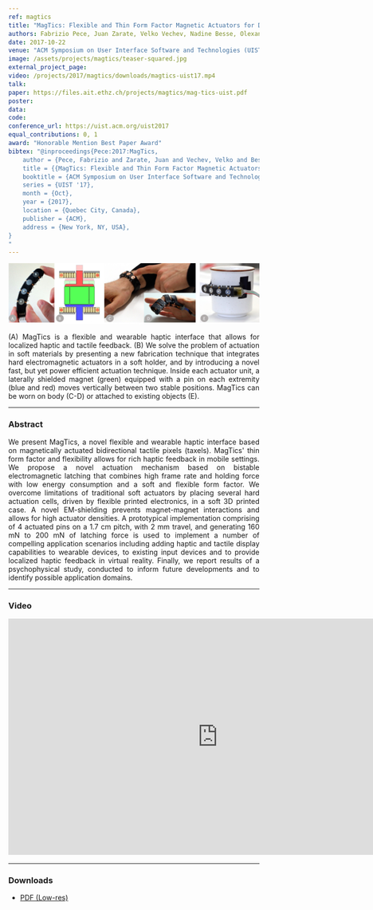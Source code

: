 ```yaml
---
ref: magtics
title: "MagTics: Flexible and Thin Form Factor Magnetic Actuators for Dynamic and Wearable Haptic Feedback"
authors: Fabrizio Pece, Juan Zarate, Velko Vechev, Nadine Besse, Olexandr Gudozhnik, Herbert Shea, Otmar Hilliges
date: 2017-10-22
venue: "ACM Symposium on User Interface Software and Technologies (UIST)"
image: /assets/projects/magtics/teaser-squared.jpg
external_project_page: 
video: /projects/2017/magtics/downloads/magtics-uist17.mp4
talk: 
paper: https://files.ait.ethz.ch/projects/magtics/mag-tics-uist.pdf
poster: 
data: 
code: 
conference_url: https://uist.acm.org/uist2017
equal_contributions: 0, 1
award: "Honorable Mention Best Paper Award"
bibtex: "@inproceedings{Pece:2017:MagTics,
	author = {Pece, Fabrizio and Zarate, Juan and Vechev, Velko and Besse, Nadine and Gudozhnik, Olexandr and Shea, Herbert and Hilliges, Otmar},
	title = {{MagTics: Flexible and Thin Form Factor Magnetic Actuators for Dynamic and Wearable Haptic Feedback}},
	booktitle = {ACM Symposium on User Interface Software and Technologies (UIST)},
	series = {UIST '17},
	month = {Oct},
	year = {2017},
	location = {Quebec City, Canada},
	publisher = {ACM},
	address = {New York, NY, USA},
}
"
---
```


<img class="fullcol" src="/assets/projects/magtics/teaser.jpg" alt="Teaser-Picture" />

<p align="justify">
    <span class="figurecap">
        (A) MagTics is a flexible and wearable haptic interface that allows for localized haptic and tactile feedback. 
        (B) We solve the problem of actuation in soft materials by presenting a new fabrication technique that integrates 
        hard electromagnetic actuators in a soft holder, and by introducing a novel fast, but yet power efficient actuation technique. 
        Inside each actuator unit, a laterally shielded magnet (green) equipped with a pin on each extremity (blue and red) moves 
        vertically between two stable positions. MagTics can be worn on body (C-D) or attached to existing objects (E).
</p>
<hr />
        

<h3>Abstract</h3>
<p align="justify">
  We present MagTics, a novel flexible and wearable haptic interface based on magnetically actuated bidirectional tactile pixels (taxels). MagTics' thin form factor and flexibility allows for rich haptic feedback in mobile settings. We propose a novel actuation mechanism based on bistable electromagnetic latching that combines high frame rate and holding force with low energy consumption and a soft and flexible form factor. We overcome limitations of traditional soft actuators by placing several hard actuation cells, driven by flexible printed electronics, in a soft 3D printed case. A novel EM-shielding prevents magnet-magnet interactions and allows for high actuator densities. A prototypical implementation comprising of 4 actuated pins on a 1.7 cm pitch, with 2 mm travel, and generating 160 mN to 200 mN of latching force is used to implement a number of compelling application scenarios including adding haptic and tactile display capabilities to wearable devices, to existing input devices and to provide localized haptic feedback in virtual reality. Finally, we report results of a psychophysical study, conducted to inform future developments and to identify possible application domains.
</p>
<hr />
    


<h3>Video</h3>
<div class="video">
    <iframe width="840" height="474" src="https://www.youtube.com/embed/EpfS5NblQQA" frameborder="0" allowfullscreen></iframe>
</div>
<hr />


<!-- <div class="fullcol">
    <h3>System overview</h3>
    <img class="fullcol" src="<?php ait_root_dir();?>projects/2016/puppet/repesentative_img_final.png" alt="Sys-Overview-Picture" />
    <div class="fullcol">
        <p align="left">
            <span class="figurecap">
                 Illustration of our pipeline from input character to fluid tangible animation using an optimized device configuration. The horse has 29 bones, controlled by 8 joints.
            </span>
        </p>
        <hr />
        <br/>
    </div>
</div>-->


<h3>Downloads</h3>
<ul class="linklist">
        <li class="a-pdf"><a target="_blank" title="PDF (Low-res)" href="https://files.ait.ethz.ch/projects/magtics/downloads/mag-tics-uist-lowres.pdf">PDF (Low-res)</a></li>
        <!-- <li class="a-bib"><a target="_blank" title="BibTex" href="<?php ait_root_dir();?>projects/2017/thin-slicing-network/downloads/song2017cvpr.bib">BibTeX</a></li> -->
</ul>

<!--<div class="fullcol">
    <h3>Gallery</h3>
    <br/>
    <img class="fullcol" src="<?php ait_root_dir();?>projects/2016/puppet/gallery.png" alt="Gallery-Picture" />
    <p align="justify">
        <span class="figurecap">
            Depending on the available kit, device build instruction plans with different complexity are generated by our algorithm. Note that
the models have much higher degrees of freedom than the generated control structures. The inputs were (nr. bones/nr. sample poses): Horse:
(29/25 galloping, going up) – Dragon: (110/12 flying, some walking); Scorpion (62/20 walking, attacking); Dancer (22/6). Note that the
device for the Dancer is asymmetric due to the asymmetry in the input poses: the left arm of the character moves almost rigidly with the torso
and it is thus not necessary to have any joint controlling the left arm.
        </span>
    </p>
    <hr />
</div>

<div class="fullcol">
    <h3>Acknowledgments</h3>
    <p align="justify">
We are grateful to C&eacute;dric Pradalier and Evgeni Sorkine for invalu-
able discussions and engineering support, to Sebastian Schoellham-
mer for his assistance on 3D modeling and rigging in Maya, to
Olga Diamanti for composing the accompanying video, to C&eacute;cile Edwards-Rietmann for narrating it and to Jeannine Wymann for her
help in assembling the prototypes. We also thank our
user study participants. This work was supported in part by the SNF grant
200021_162958 and the ERC grant iModel (StG-2012-306877). Alec Jacobson
is funded in part by NSF grants IIS-14-09286 and IIS-17257.
    </p>
    <hr />
    <br/>
    <br/>
</div> -->


